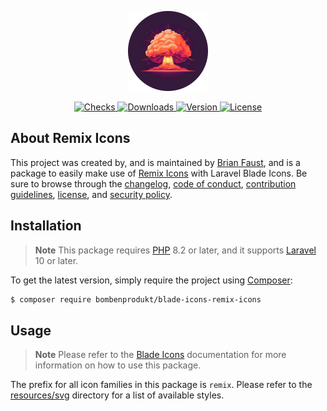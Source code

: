 <p align="center">
    <a href="https://bombenprodukt.com" target="_blank">
        <img src="https://raw.githubusercontent.com/BombenProdukt/assets/main/logo-text.svg" width="128" alt="BombenProdukt Logo" />
    </a>
</p>

<p align="center">
    <a href="https://github.com/faustbrian/blade-icons-remix-icons/actions">
        <img src="https://badge.sh/github/check-runs/BombenProdukt/blade-icons-remix-icons" alt="Checks" />
    </a>
    <a href="https://packagist.org/packages/bombenprodukt/blade-icons-remix-icons">
        <img src="https://badge.sh/packagist/downloads/BombenProdukt/blade-icons-remix-icons" alt="Downloads" />
    </a>
    <a href="https://packagist.org/packages/bombenprodukt/blade-icons-remix-icons">
        <img src="https://badge.sh/packagist/version/BombenProdukt/blade-icons-remix-icons" alt="Version" />
    </a>
    <a href="https://packagist.org/packages/bombenprodukt/blade-icons-remix-icons">
        <img src="https://badge.sh/packagist/license/BombenProdukt/blade-icons-remix-icons" alt="License" />
    </a>
</p>

## About Remix Icons

This project was created by, and is maintained by [Brian Faust](https://github.com/faustbrian), and is a package to easily make use of [Remix Icons](https://remixicon.com/) with Laravel Blade Icons. Be sure to browse through the [changelog](CHANGELOG.md), [code of conduct](.github/CODE_OF_CONDUCT.md), [contribution guidelines](.github/CONTRIBUTING.md), [license](LICENSE), and [security policy](.github/SECURITY.md).

## Installation

> **Note**
> This package requires [PHP](https://www.php.net/) 8.2 or later, and it supports [Laravel](https://laravel.com/) 10 or later.

To get the latest version, simply require the project using [Composer](https://getcomposer.org/):

```bash
$ composer require bombenprodukt/blade-icons-remix-icons
```

## Usage

> **Note**
> Please refer to the [Blade Icons](https://github.com/faustbrian/blade-icons) documentation for more information on how to use this package.

The prefix for all icon families in this package is `remix`. Please refer to the [resources/svg](/resources/svg) directory for a list of available styles.

